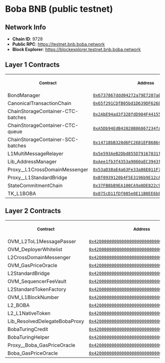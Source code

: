 # Boba BNB (public testnet)
## Network Info
- **Chain ID**: 9728
- **Public RPC**: https://testnet.bnb.boba.network
- **Block Explorer**: https://blockexplorer.testnet.bnb.boba.network
## Layer 1 Contracts
<table>
<tr>
<th>
<img width="506px" height="0px" />
<p><small>Contract</small></p>
</th>
<th>
<img width="506px" height="0px" />
<p><small>Address</small></p>
</th>
</tr>
<tr>
<td>
BondManager
</td>
<td align="center">
<a href="https://testnet.bscscan.com//address/0x6737867ddd04272a79E7207a008f213e336b00e1">
<code>0x6737867ddd04272a79E7207a008f213e336b00e1</code>
</a>
</td>
</tr>
<tr>
<td>
CanonicalTransactionChain
</td>
<td align="center">
<a href="https://testnet.bscscan.com//address/0x65f291CDfB05bd1D639DF6268F98594fdacDeCa6">
<code>0x65f291CDfB05bd1D639DF6268F98594fdacDeCa6</code>
</a>
</td>
</tr>
<tr>
<td>
ChainStorageContainer-CTC-batches
</td>
<td align="center">
<a href="https://testnet.bscscan.com//address/0x2AbE94ad3f328fdD904F44155AC00E6a591e7861">
<code>0x2AbE94ad3f328fdD904F44155AC00E6a591e7861</code>
</a>
</td>
</tr>
<tr>
<td>
ChainStorageContainer-CTC-queue
</td>
<td align="center">
<a href="https://testnet.bscscan.com//address/0xA5Db94EdB42020B86867234fa72281bF2ccDDf03">
<code>0xA5Db94EdB42020B86867234fa72281bF2ccDDf03</code>
</a>
</td>
</tr>
<tr>
<td>
ChainStorageContainer-SCC-batches
</td>
<td align="center">
<a href="https://testnet.bscscan.com//address/0x14718bB320d6FC2681EF86864732211a9A0928dD">
<code>0x14718bB320d6FC2681EF86864732211a9A0928dD</code>
</a>
</td>
</tr>
<tr>
<td>
L1MultiMessageRelayer
</td>
<td align="center">
<a href="https://testnet.bscscan.com//address/0x5e593AeB2Dbd855D79167831f091B4d959FbB2D1">
<code>0x5e593AeB2Dbd855D79167831f091B4d959FbB2D1</code>
</a>
</td>
</tr>
<tr>
<td>
Lib_AddressManager
</td>
<td align="center">
<a href="https://testnet.bscscan.com//address/0xAee1fb3f4353a9060aEC3943fE932b6Efe35CdAa">
<code>0xAee1fb3f4353a9060aEC3943fE932b6Efe35CdAa</code>
</a>
</td>
</tr>
<tr>
<td>
Proxy__L1CrossDomainMessenger
</td>
<td align="center">
<a href="https://testnet.bscscan.com//address/0x53aD38aE4a63Fe33a86E011F7AF4d3fDe3daD145">
<code>0x53aD38aE4a63Fe33a86E011F7AF4d3fDe3daD145</code>
</a>
</td>
</tr>
<tr>
<td>
Proxy__L1StandardBridge
</td>
<td align="center">
<a href="https://testnet.bscscan.com//address/0xBf0939120b4F5E3196b9E12cAC291e03dD058e9a">
<code>0xBf0939120b4F5E3196b9E12cAC291e03dD058e9a</code>
</a>
</td>
</tr>
<tr>
<td>
StateCommitmentChain
</td>
<td align="center">
<a href="https://testnet.bscscan.com//address/0x37FB8bB9EA100CA9a0DE822c9923643ef48Cb8EE">
<code>0x37FB8bB9EA100CA9a0DE822c9923643ef48Cb8EE</code>
</a>
</td>
</tr>
<tr>
<td>
TK_L1BOBA
</td>
<td align="center">
<a href="https://testnet.bscscan.com//address/0x875cD11fDf085e0E11B0EE6b814b6d0b38fA554C">
<code>0x875cD11fDf085e0E11B0EE6b814b6d0b38fA554C</code>
</a>
</td>
</tr>
</table>

## Layer 2 Contracts
<table>
<tr>
<th>
<img width="506px" height="0px" />
<p><small>Contract</small></p>
</th>
<th>
<img width="506px" height="0px" />
<p><small>Address</small></p>
</th>
</tr>
<tr>
<td>
OVM_L2ToL1MessagePasser
</td>
<td align="center">
<a href="https://blockexplorer.testnet.bnb.boba.network/address/0x4200000000000000000000000000000000000000">
<code>0x4200000000000000000000000000000000000000</code>
</a>
</td>
</tr>
<tr>
<td>
OVM_DeployerWhitelist
</td>
<td align="center">
<a href="https://blockexplorer.testnet.bnb.boba.network/address/0x4200000000000000000000000000000000000002">
<code>0x4200000000000000000000000000000000000002</code>
</a>
</td>
</tr>
<tr>
<td>
L2CrossDomainMessenger
</td>
<td align="center">
<a href="https://blockexplorer.testnet.bnb.boba.network/address/0x4200000000000000000000000000000000000007">
<code>0x4200000000000000000000000000000000000007</code>
</a>
</td>
</tr>
<tr>
<td>
OVM_GasPriceOracle
</td>
<td align="center">
<a href="https://blockexplorer.testnet.bnb.boba.network/address/0x420000000000000000000000000000000000000F">
<code>0x420000000000000000000000000000000000000F</code>
</a>
</td>
</tr>
<tr>
<td>
L2StandardBridge
</td>
<td align="center">
<a href="https://blockexplorer.testnet.bnb.boba.network/address/0x4200000000000000000000000000000000000010">
<code>0x4200000000000000000000000000000000000010</code>
</a>
</td>
</tr>
<tr>
<td>
OVM_SequencerFeeVault
</td>
<td align="center">
<a href="https://blockexplorer.testnet.bnb.boba.network/address/0x4200000000000000000000000000000000000011">
<code>0x4200000000000000000000000000000000000011</code>
</a>
</td>
</tr>
<tr>
<td>
L2StandardTokenFactory
</td>
<td align="center">
<a href="https://blockexplorer.testnet.bnb.boba.network/address/0x4200000000000000000000000000000000000012">
<code>0x4200000000000000000000000000000000000012</code>
</a>
</td>
</tr>
<tr>
<td>
OVM_L1BlockNumber
</td>
<td align="center">
<a href="https://blockexplorer.testnet.bnb.boba.network/address/0x4200000000000000000000000000000000000013">
<code>0x4200000000000000000000000000000000000013</code>
</a>
</td>
</tr>
<tr>
<td>
L2_BOBA
</td>
<td align="center">
<a href="https://blockexplorer.testnet.bnb.boba.network/address/0x4200000000000000000000000000000000000006">
<code>0x4200000000000000000000000000000000000006</code>
</a>
</td>
</tr>
<tr>
<td>
L2_L1NativeToken
</td>
<td align="center">
<a href="https://blockexplorer.testnet.bnb.boba.network/address/0x4200000000000000000000000000000000000023">
<code>0x4200000000000000000000000000000000000023</code>
</a>
</td>
</tr>
<tr>
<td>
Lib_ResolvedDelegateBobaProxy
</td>
<td align="center">
<a href="https://blockexplorer.testnet.bnb.boba.network/address/0x4200000000000000000000000000000000000020">
<code>0x4200000000000000000000000000000000000020</code>
</a>
</td>
</tr>
<tr>
<td>
BobaTuringCredit
</td>
<td align="center">
<a href="https://blockexplorer.testnet.bnb.boba.network/address/0x4200000000000000000000000000000000000021">
<code>0x4200000000000000000000000000000000000021</code>
</a>
</td>
</tr>
<tr>
<td>
BobaTuringHelper
</td>
<td align="center">
<a href="https://blockexplorer.testnet.bnb.boba.network/address/0x4200000000000000000000000000000000000022">
<code>0x4200000000000000000000000000000000000022</code>
</a>
</td>
</tr>
<tr>
<td>
Proxy__Boba_GasPriceOracle
</td>
<td align="center">
<a href="https://blockexplorer.testnet.bnb.boba.network/address/0x4200000000000000000000000000000000000024">
<code>0x4200000000000000000000000000000000000024</code>
</a>
</td>
</tr>
<tr>
<td>
Boba_GasPriceOracle
</td>
<td align="center">
<a href="https://blockexplorer.testnet.bnb.boba.network/address/0x4200000000000000000000000000000000000025">
<code>0x4200000000000000000000000000000000000025</code>
</a>
</td>
</tr>
</table>


